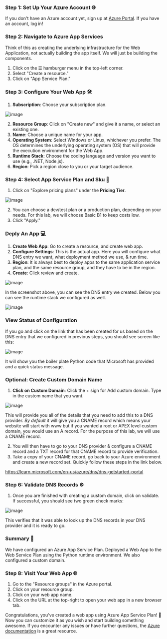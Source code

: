 ### Step 1: Set Up Your Azure Account 🌐
If you don't have an Azure account yet, sign up at [Azure Portal](https://portal.azure.com). If you have an account, log in!

### Step 2: Navigate to Azure App Services 
Think of this as creating the underlying infrastructure for the Web Application, not actually building the app itself. We will just be building the components.
1. Click on the ☰ hamburger menu in the top-left corner.
2. Select "Create a resource."
3. Click on "App Service Plan."

### Step 3: Configure Your Web App 🛠️
1. **Subscription**: Choose your subscription plan.

![image](https://github.com/apsessoms/AzureAdminWalkThrus/assets/99392512/9d175797-c0ff-4cfb-bfa2-a8ada4cd34e2)



2. **Resource Group**: Click on "Create new" and give it a name, or select an existing one.
3. **Name**: Choose a unique name for your app.
4. **Operating System**: Select Windows or Linux, whichever you prefer. The OS determines the underlying operating system (OS) that will provide the execution environment for the Web App. 
5. **Runtime Stack**: Choose the coding language and version you want to use (e.g., .NET, Node.js).
6. **Region**: Pick a region close to you or your target audience.

### Step 4: Select App Service Plan and Sku 📝
1. Click on "Explore pricing plans" under the **Pricing Tier**.

![image](https://github.com/apsessoms/AzureAdminWalkThrus/assets/99392512/8168b7a3-ec7f-49a3-8c85-d95595d2cbfd)


2. You can choose a dev/test plan or a production plan, depending on your needs. For this lab, we will choose Basic B1 to keep costs low. 
3. Click "Apply."

### Deply An App 💻

1. **Create Web App**: Go to create a resource, and create web app. 
2. **Configure Settings**: This is the actual app. Here you will configure what DNS entry we want, what deployment method we use, & run time. 
3. **Region**: It is always best to deploy apps to the same application service plan, and the same resource group, and they have to be in the region. 
4. **Create**: Click review and create. 

![image](https://github.com/apsessoms/AzureAdminWalkThrus/assets/99392512/f7c10d75-863c-42d5-bdb9-956b06d53f67)


In the screenshot above, you can see the DNS entry we created. Below you can see the runtime stack we configured as well. 

![image](https://github.com/apsessoms/AzureAdminWalkThrus/assets/99392512/f395ee3b-2c0e-497f-bc02-1356a496de4d)


### View Status of Configuration

If you go and click on the link that has been created for us based on the DNS entry that we configured in previous steps, you should see screen like this:

![image](https://github.com/apsessoms/AzureAdminWalkThrus/assets/99392512/9cea2aa0-a510-4ec5-b5cd-ac5851d7db4e)


It will show you the boiler plate Python code that Microsoft has provided and a quick status message. 


### Optional: Create Custom Domain Name

1. **Click on Custom Domain**: Click the + sign for Add custom domain. Type in the custom name that you want. 

![image](https://github.com/apsessoms/AzureAdminWalkThrus/assets/99392512/6e77035e-1bcc-4b43-b659-4098f894281b)


This will provide you all of the details that you need to add this to a DNS provider. 
*By default* it will give you a CNAME record which means your website will start with www but if you wanted a root or APEX level custom domain, you would use an A record. 
For the purpose of this lab, we will use a CNAME record. 

2. You will then have to go to your DNS provider & configure a CNAME record and a TXT record for that CNAME record to provide verification.
3. Take a copy of your CNAME record, go back to your Azure environment and create a new record set. Quickly follow these steps in the link below. 

https://learn.microsoft.com/en-us/azure/dns/dns-getstarted-portal


### Step 6: Validate DNS Records ⚙️
1. Once you are finished with creating a custom domain, click on validate. If successful, you should see two green check marks:
  
![image](https://github.com/apsessoms/AzureAdminWalkThrus/assets/99392512/547ec75d-0e3a-4100-b37d-f65c82a7c0dc)


This verifies that it was able to look up the DNS records in your DNS provider and it is ready to go. 


### Summary 🎉
We have configured an Azure App Service Plan. Deployed a Web App to the Web Service Plan using the Python runtime environment. We also configured a custom domain. 

### Step 8: Visit Your Web App 🌐
1. Go to the "Resource groups" in the Azure portal.
2. Click on your resource group.
3. Click on your web app name.
4. Click on the URL at the top-right to open your web app in a new browser tab.

Congratulations, you've created a web app using Azure App Service Plan! 🥳 Now you can customize it as you wish and start building something awesome. If you encounter any issues or have further questions, the [Azure documentation](https://docs.microsoft.com/en-us/azure/app-service/) is a great resource.
